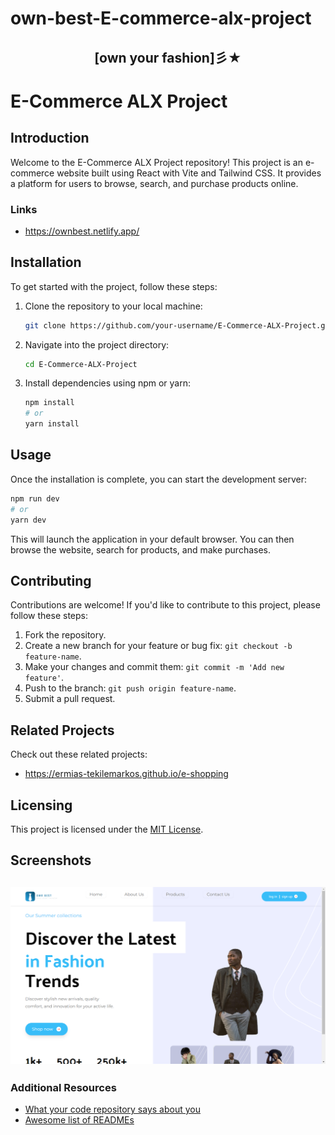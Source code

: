 # own-best-E-commerce-alx-project

<h2 align='center'> [own your fashion]彡★ </h2>


# E-Commerce ALX Project

## Introduction
Welcome to the E-Commerce ALX Project repository! This project is an e-commerce website built using React with Vite and Tailwind CSS. It provides a platform for users to browse, search, and purchase products online. 

### Links
- https://ownbest.netlify.app/

## Installation
To get started with the project, follow these steps:
1. Clone the repository to your local machine:
   ```bash
   git clone https://github.com/your-username/E-Commerce-ALX-Project.git
   ```
2. Navigate into the project directory:
   ```bash
   cd E-Commerce-ALX-Project
   ```
3. Install dependencies using npm or yarn:
   ```bash
   npm install
   # or
   yarn install
   ```

## Usage
Once the installation is complete, you can start the development server:
```bash
npm run dev
# or
yarn dev
```
This will launch the application in your default browser. You can then browse the website, search for products, and make purchases.

## Contributing
Contributions are welcome! If you'd like to contribute to this project, please follow these steps:
1. Fork the repository.
2. Create a new branch for your feature or bug fix: `git checkout -b feature-name`.
3. Make your changes and commit them: `git commit -m 'Add new feature'`.
4. Push to the branch: `git push origin feature-name`.
5. Submit a pull request.

## Related Projects
Check out these related projects:
- https://ermias-tekilemarkos.github.io/e-shopping
## Licensing
This project is licensed under the [MIT License](LICENSE).

## Screenshots
![leetcode image](Home.png)
---

### Additional Resources
- [What your code repository says about you](https://www.freecodecamp.org/news/what-your-github-repo-readme-says-about-you/)
- [Awesome list of READMEs](https://github.com/matiassingers/awesome-readme)